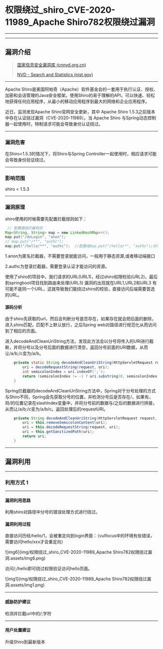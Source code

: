 

# 权限绕过_shiro_CVE-2020-11989_Apache Shiro782权限绕过漏洞

---


---

## 漏洞介绍

> [国家信息安全漏洞库 (cnnvd.org.cn)](https://www.cnnvd.org.cn/home/loophole)
>
> [NVD - Search and Statistics (nist.gov)](https://nvd.nist.gov/vuln/search)

---

Apache Shiro是美国阿帕奇（Apache）软件基金会的一套用于执行认证、授权、加密和会话管理的Java安全框架。使用Shiro的易于理解的API，可以快速、轻松地获得任何应用程序，从最小的移动应用程序到最大的网络和企业应用程序。

近日，监测发现Apache Shiro官网安全更新，其中 Apache Shiro 1.5.3之前版本中存在认证绕过漏洞（CVE-2020-11989）。当 Apache Shiro 与Spring动态控制器一起使用时，特制请求可能会导致身份认证绕过。

---

### 漏洞危害

在Shiro<1.5.3的情况下，将Shiro与Spring Controller一起使用时，相应请求可能会导致身份验证绕过。

---

### 影响范围

shiro < 1.5.3

---

### 漏洞原理

shiro使用的时候需要先配置拦截规则如下：

```java
 // 配置路径拦截规则
Map<String, String> map = new LinkedHashMap<>();
map.put("/doLogin", "anon");
// map.put("/**", "authc");
map.put("/hello/**", "authc");  //配置成map.put("/hello/*", "authc");也可以
```

1.anon为匿名拦截器，不需要登录就能访问，一般用于静态资源,或者移动端接口

2.authc为登录拦截器，需要登录认证才能访问的资源。

使用了shiro的项目中，我们请求的URL(URL1)，经过shiro权限检验(URL2)，最后到springboot项目找到路由来处理(URL3) 漏洞的出现就在URL1,URL2和URL3 有可能不是同一个URL，这就导致我们能绕过shiro的校验，直接访问后端需要首选的URL。



#### 源码分析

由于shiro先获取的url，然后会判断分号是否存在，如果存在就会把后面的删除，进入shiro匹配，匹配不上默认放行，之后Spring web对路径进行规范化从而访问到了相应的页面。

进入decodeAndCleanUriString方法，发现此方法会以分号将传入的URI进行截断，并将分号以及分号后面的数据进行清空，返回分号前面的URI数据，从而让/a/b;/c变为/a/b。

```java
    private static String decodeAndCleanUriString(HttpServletRequest request, String uri) {
        uri = decodeRequestString(request, uri);
        int semicolonIndex = uri.indexOf(';');
        return (semicolonIndex != -1 ? uri.substring(0, semicolonIndex) : uri);
    }
```

Spring拦截器的decodeAndCleanUriString方法中，Spring对于分号处理的方式与Shiro不同，Spring会先获取分号的位置，并检测分号后是否存在/，如果有，将/的位置记录在slashIndex变量中，并将分号前的数据与/之后的数据进行拼接，从而让/a/b;/c变为/a/b/c。返回处理后的requestURI。

```java
    private String decodeAndCleanUriString(HttpServletRequest request, String uri) {
        uri = this.removeSemicolonContent(uri);
        uri = this.decodeRequestString(request, uri);
        uri = this.getSanitizedPath(uri);
        return uri;
    }
```



---

## 漏洞利用

---

### 利用方式 1

---

#### 漏洞利用思路

利用shiro对路径中分号的错误处理方式进行绕过。

#### 漏洞利用过程

直接访问历经/hello/1，会被重定向到login界面：（vulfocus中的环境有些错误，需要访问hello/xxx才会重定向）

![img6](img/权限绕过_shiro_CVE-2020-11989_Apache Shiro782权限绕过漏洞.assets/img6.png)

访问/;/hello即可绕过权限验证访问hello页面。

![img1](img/权限绕过_shiro_CVE-2020-11989_Apache Shiro782权限绕过漏洞.assets/img1.png)



---

#### 威胁防护建议

检测并拦截url中的/;字符

---

#### 用户处置建议

升级Shiro到最新版本

